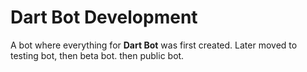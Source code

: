 # Dart Bot Development

A bot where everything for **Dart Bot** was first created. Later moved to testing bot, then beta bot. then public bot.
